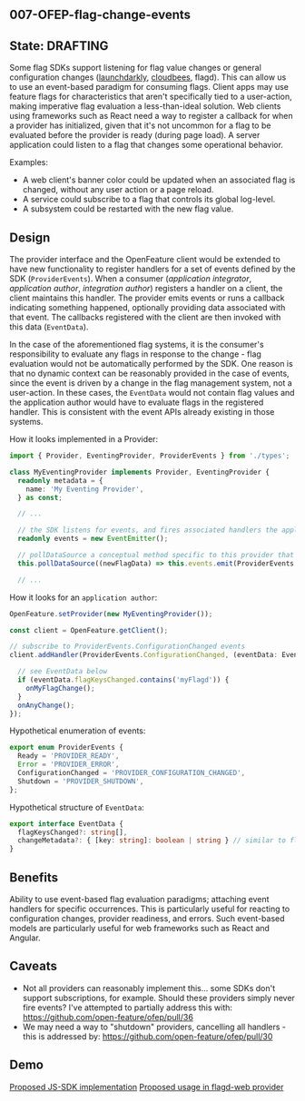 ## 007-OFEP-flag-change-events

## State: DRAFTING

Some flag SDKs support listening for flag value changes or general configuration changes ([launchdarkly](https://docs.launchdarkly.com/sdk/features/flag-changes), [cloudbees](https://docs.cloudbees.com/docs/cloudbees-feature-management/latest/reporting/configuration-fetched-handler), flagd). This can allow us to use an event-based paradigm for consuming flags. Client apps may use feature flags for characteristics that aren't specifically tied to a user-action, making imperative flag evaluation a less-than-ideal solution. Web clients using frameworks such as React need a way to register a callback for when a provider has initialized, given that it's not uncommon for a flag to be evaluated before the provider is ready (during page load). A server application could listen to a flag that changes some operational behavior.

Examples:

- A web client's banner color could be updated when an associated flag is changed, without any user action or a page reload.
- A service could subscribe to a flag that controls its global log-level.
- A subsystem could be restarted with the new flag value.

## Design

The provider interface and the OpenFeature client would be extended to have new functionality to register handlers for a set of events defined by the SDK (`ProviderEvents`). When a consumer (_application integrator_, _application author_, _integration author_) registers a handler on a client, the client maintains this handler. The provider emits events or runs a callback indicating something happened, optionally providing data associated with that event. The callbacks registered with the client are then invoked with this data (`EventData`).

In the case of the aforementioned flag systems, it is the consumer's responsibility to evaluate any flags in response to the change - flag evaluation would not be automatically performed by the SDK. One reason is that no dynamic context can be reasonably provided in the case of events, since the event is driven by a change in the flag management system, not a user-action. In these cases, the `EventData` would not contain flag values and the application author would have to evaluate flags in the registered handler. This is consistent with the event APIs already existing in those systems.

How it looks implemented in a Provider:

```ts
import { Provider, EventingProvider, ProviderEvents } from './types';

class MyEventingProvider implements Provider, EventingProvider {
  readonly metadata = {
    name: 'My Eventing Provider',
  } as const;

  // ...

  // the SDK listens for events, and fires associated handlers the application-author adds.
  readonly events = new EventEmitter();

  // pollDataSource a conceptual method specific to this provider that fires a callback if the flag source-of-truth of this provider changes.
  this.pollDataSource((newFlagData) => this.events.emit(ProviderEvents.ConfigurationChanged, newFlagData))

  // ...

```

How it looks for an `application author`:

```ts
OpenFeature.setProvider(new MyEventingProvider());

const client = OpenFeature.getClient();

// subscribe to ProviderEvents.ConfigurationChanged events
client.addHandler(ProviderEvents.ConfigurationChanged, (eventData: EventData | undefined) => {

  // see EventData below
  if (eventData.flagKeysChanged.contains('myFlagd')) {
    onMyFlagChange();
  }
  onAnyChange();
});
```

Hypothetical enumeration of events:

```ts
export enum ProviderEvents {
  Ready = 'PROVIDER_READY',
  Error = 'PROVIDER_ERROR',
  ConfigurationChanged = 'PROVIDER_CONFIGURATION_CHANGED',
  Shutdown = 'PROVIDER_SHUTDOWN',
};
```

Hypothetical structure of `EventData`:

```ts
export interface EventData {
  flagKeysChanged?: string[],
  changeMetadata?: { [key: string]: boolean | string } // similar to flag metadata
}
```

## Benefits

Ability to use event-based flag evaluation paradigms; attaching event handlers for specific occurrences. This is particularly useful for reacting to configuration changes, provider readiness, and errors. Such event-based models are particularly useful for web frameworks such as React and Angular.

## Caveats

- Not all providers can reasonably implement this... some SDKs don't support subscriptions, for example. Should these providers simply never fire events? I've attempted to partially address this with: https://github.com/open-feature/ofep/pull/36
- We may need a way to "shutdown" providers, cancelling all handlers - this is addressed by: https://github.com/open-feature/ofep/pull/30

## Demo

[Proposed JS-SDK implementation](https://github.com/open-feature/js-sdk/pull/316)
[Proposed usage in flagd-web provider](https://github.com/open-feature/js-sdk-contrib/pull/142)
